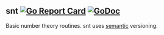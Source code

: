 ## snt [![Go Report Card](https://goreportcard.com/badge/github.com/jfcg/snt)](https://goreportcard.com/report/github.com/jfcg/snt) [![GoDoc](https://godoc.org/github.com/jfcg/snt?status.svg)](https://godoc.org/github.com/jfcg/snt)
Basic number theory routines.
snt uses [semantic](https://semver.org) versioning.
